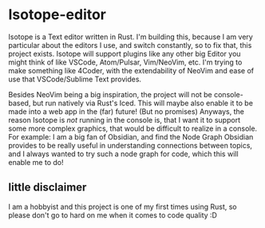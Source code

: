 # Isotope-editor
Isotope is a Text editor written in Rust.
I'm building this, because I am very particular about the editors I use, and switch constantly, so to fix that, this project exists.
Isotope will support plugins like any other big Editor you might think of like VSCode, Atom/Pulsar, Vim/NeoVim, etc.
I'm trying to make something like 4Coder, with the extendability of NeoVim and ease of use that VSCode/Sublime Text provides.

Besides NeoVim being a big inspiration, the project will not be console-based, but run natively via Rust's Iced. 
This will maybe also enable it to be made into a web app in the (far) future! (But no promises)
Anyways, the reason Isotope is *not* running in the console is, that I want it to support some more complex graphics, that would be difficult to realize in a console.
For example: I am a big fan of Obsidian, and find the Node Graph Obsidian provides to be really useful in understanding connections between topics, and I always wanted to try such a node graph for code, which this will enable me to do!

## little disclaimer
I am a hobbyist and this project is one of my first times using Rust, so please don't go to hard on me when it comes to code quality :D
